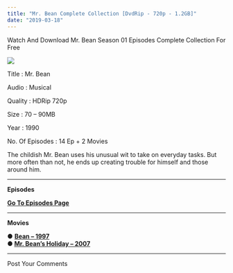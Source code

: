 ```yaml
---
title: "Mr. Bean Complete Collection [DvdRip - 720p - 1.2GB]"
date: "2019-03-18"
---
```


Watch And Download Mr. Bean Season 01 Episodes Complete Collection For Free

[![](https://4.bp.blogspot.com/-T-U9xYhsYHo/XI-jc_iATZI/AAAAAAAABek/QobUAxQj6cklI6AKmfgtoybCcYZYezdDgCLcBGAs/s320/images{2bdbed38d32e7704a3eaa20af56e2289d0665505d01c3d892d71953ac3249a13}2B-{2bdbed38d32e7704a3eaa20af56e2289d0665505d01c3d892d71953ac3249a13}2B2019-03-18T192541.930.jpeg)](https://4.bp.blogspot.com/-T-U9xYhsYHo/XI-jc_iATZI/AAAAAAAABek/QobUAxQj6cklI6AKmfgtoybCcYZYezdDgCLcBGAs/s1600/images{2bdbed38d32e7704a3eaa20af56e2289d0665505d01c3d892d71953ac3249a13}2B-{2bdbed38d32e7704a3eaa20af56e2289d0665505d01c3d892d71953ac3249a13}2B2019-03-18T192541.930.jpeg)

Title : Mr. Bean

Audio : Musical

Quality : HDRip 720p

Size : 70 – 90MB

Year : 1990

No. Of Episodes : 14 Ep + 2 Movies

The childish Mr. Bean uses his unusual wit to take on everyday tasks. But more often than not, he ends up creating trouble for himself and those around him.

* * *

**Episodes**

**[Go To Episodes Page](http://toonsouthindia.ml/index.php/tvshows/mr-bean-full-seasons-for-free-online/)**  

* * *

**Movies**

● **[Bean – 1997](http://toonsouthindia.ml/index.php/movies/bean-movie-online-for-free/)**  
**● [Mr. Bean’s Holiday – 2007](http://toonsouthindia.ml/index.php/movies/watch-mr-beans-holiday-movie-online-for-free/)**

* * *

Post Your Comments
